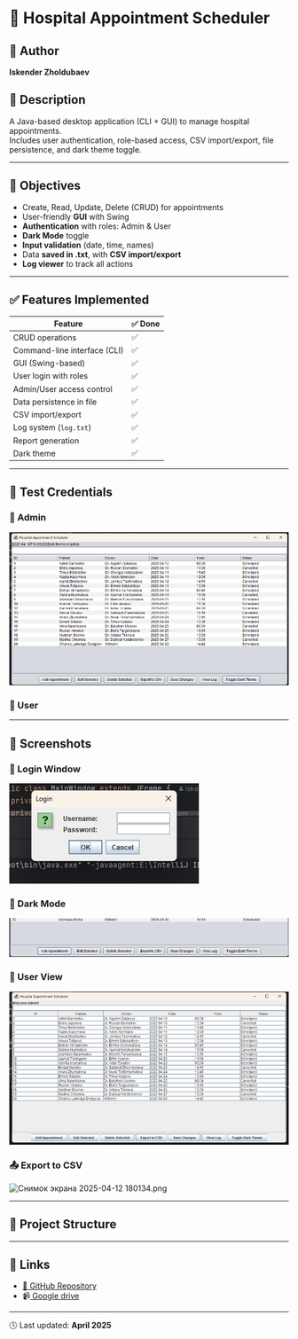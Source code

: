 # 🏥 Hospital Appointment Scheduler

## 👤 Author
**Iskender Zholdubaev**

## 📄 Description
A Java-based desktop application (CLI + GUI) to manage hospital appointments.  
Includes user authentication, role-based access, CSV import/export, file persistence, and dark theme toggle.

---

## 🎯 Objectives
- Create, Read, Update, Delete (CRUD) for appointments
- User-friendly **GUI** with Swing
- **Authentication** with roles: Admin & User
- **Dark Mode** toggle
- **Input validation** (date, time, names)
- Data **saved in .txt**, with **CSV import/export**
- **Log viewer** to track all actions

---

## ✅ Features Implemented

| Feature                            | ✅ Done |
|-----------------------------------|--------|
| CRUD operations                   | ✅      |
| Command-line interface (CLI)      | ✅      |
| GUI (Swing-based)                 | ✅      |
| User login with roles             | ✅      |
| Admin/User access control         | ✅      |
| Data persistence in file          | ✅      |
| CSV import/export                 | ✅      |
| Log system (`log.txt`)            | ✅      |
| Report generation                 | ✅      |
| Dark theme                        | ✅      |

---

## 🧪 Test Credentials

### 👑 Admin
![Снимок экрана 2025-04-12 170932.png](screenshots/%D0%A1%D0%BD%D0%B8%D0%BC%D0%BE%D0%BA%20%D1%8D%D0%BA%D1%80%D0%B0%D0%BD%D0%B0%202025-04-12%20170932.png)
### 👤 User

---

## 📸 Screenshots

### 🔐 Login Window
![Снимок экрана 2025-04-12 170906.png](screenshots/%D0%A1%D0%BD%D0%B8%D0%BC%D0%BE%D0%BA%20%D1%8D%D0%BA%D1%80%D0%B0%D0%BD%D0%B0%202025-04-12%20170906.png)

### 🌙 Dark Mode
![Снимок экрана 2025-04-12 171141.png](screenshots/%D0%A1%D0%BD%D0%B8%D0%BC%D0%BE%D0%BA%20%D1%8D%D0%BA%D1%80%D0%B0%D0%BD%D0%B0%202025-04-12%20171141.png)

### 👤 User View
![Снимок экрана 2025-04-12 170925.png](screenshots/%D0%A1%D0%BD%D0%B8%D0%BC%D0%BE%D0%BA%20%D1%8D%D0%BA%D1%80%D0%B0%D0%BD%D0%B0%202025-04-12%20170925.png)
### 📤 Export to CSV
![Снимок экрана 2025-04-12 180134.png](screenshots/%D0%A1%D0%BD%D0%B8%D0%BC%D0%BE%D0%BA%20%D1%8D%D0%BA%D1%80%D0%B0%D0%BD%D0%B0%202025-04-12%20180134.png)

---

## 📁 Project Structure


---

## 🔗 Links

- [🔗 GitHub Repository](https://github.com/0mnitrix/HospitalAppointmentScheduler)
- 📹[ Google drive](https://drive.google.com/drive/folders/1ciLjz2-xBEiJhhBZUd3ROonH-nVWm2F0?usp=drive_link)


---

🕓 Last updated: **April 2025**
